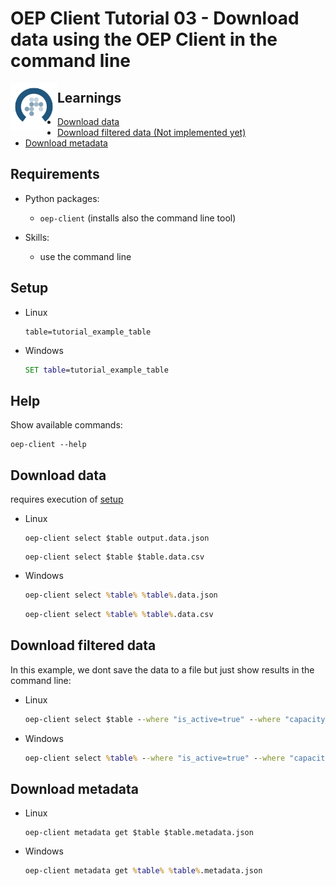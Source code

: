 # OEP Client Tutorial 03 - Download data using the OEP Client in the command line

<img src="https://raw.githubusercontent.com/OpenEnergyPlatform/academy/develop/docs/data/img/OEP_logo_2_no_text.svg" alt="OpenEnergy Platform" height="75" width="75" align="left"/>

## Learnings

- [Download data](#download-data)
- [Download filtered data (Not implemented yet)](#download-filtered-data)
- [Download metadata](#download-metadata)

## Requirements

- Python packages:

  - `oep-client` (installs also the command line tool)

- Skills:
  - use the command line

## Setup

- Linux

  ```shell
  table=tutorial_example_table
  ```

- Windows

  ```cmd
  SET table=tutorial_example_table
  ```

## Help

Show available commands:

```shell
oep-client --help
```

## Download data

requires execution of [setup](#setup)

- Linux

  ```shell
  oep-client select $table output.data.json
  ```

  ```shell
  oep-client select $table $table.data.csv
  ```

- Windows

  ```cmd
  oep-client select %table% %table%.data.json
  ```

  ```cmd
  oep-client select %table% %table%.data.csv
  ```

## Download filtered data

In this example, we dont save the data to a file
but just show results in the command line:

- Linux

  ```cmd
  oep-client select $table --where "is_active=true" --where "capacity_mw>10"
  ```

- Windows

  ```cmd
  oep-client select %table% --where "is_active=true" --where "capacity_mw>10"
  ```

## Download metadata

- Linux

  ```shell
  oep-client metadata get $table $table.metadata.json
  ```

- Windows

  ```cmd
  oep-client metadata get %table% %table%.metadata.json
  ```
